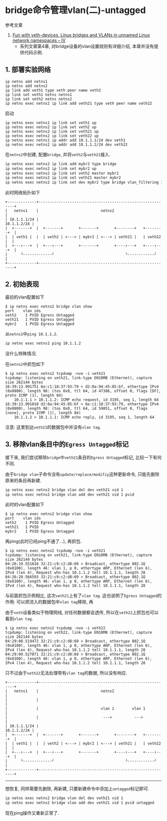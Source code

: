 # bridge命令管理vlan(二)-untagged

参考文章

1. [Fun with veth-devices, Linux bridges and VLANs in unnamed Linux network namespaces – IV](https://linux-blog.anracom.com/2017/11/20/fun-with-veth-devices-linux-bridges-and-vlans-in-unnamed-linux-network-namespaces-iv/)
    - 系列文章第4章, 对bridge设备的vlan设置规则有详细介绍, 本章并没有提供代码示例.

## 1. 部署实验网络

```
ip netns add netns1
ip netns add netns2
ip link add veth1 type veth peer name veth2
ip link set veth1 netns netns1
ip link set veth2 netns netns2
ip netns exec netns2 ip link add veth21 type veth peer name veth22
```

启动

```
ip netns exec netns1 ip link set veth1 up
ip netns exec netns2 ip link set veth2 up
ip netns exec netns2 ip link set veth21 up
ip netns exec netns2 ip link set veth22 up
ip netns exec netns1 ip addr add 10.1.1.1/24 dev veth1
ip netns exec netns2 ip addr add 10.1.1.2/24 dev veth22
```

在`netns2`中创建, 配置`bridge`, 并将`veth2`与`veth21`接入.

```bash
ip netns exec netns2 ip link add mybr2 type bridge
ip netns exec netns2 ip link set mybr2 up
ip netns exec netns2 ip link set veth2 master mybr2
ip netns exec netns2 ip link set veth21 master mybr2
ip netns exec netns2 ip link set dev mybr2 type bridge vlan_filtering 1
```

此时网络拓扑如下

```
+-------------+-----------------------------------------------------------+
|   netns1    |                            netns2                         |
| 10.1.1.1/24 |                                               10.1.1.2/24 |
|  +-------+  |  +-------+       +-------+       +--------+   +--------+  |
|  | veth1 |  |  | veth2 | <---> | mybr2 | <---> | veth21 |   | veth22 |  |
|  +---↑---+  |  +---↑---+       +-------+       +----↑---+   +----↑---+  |
|      └-------------┘                                └------------┘      |
+-------------+-----------------------------------------------------------+
```

## 2. 初始表现

最初的vlan配置如下

```console
$ ip netns exec netns2 bridge vlan show
port	vlan ids
veth2	 1 PVID Egress Untagged
veth21	 1 PVID Egress Untagged
mybr2	 1 PVID Egress Untagged
```

从`netns1`中`ping 10.1.1.2`.

```bash
ip netns exec netns1 ping 10.1.1.2
```

没什么特殊情况.

在`netns2`中抓包如下

```console
$ ip netns exec netns2 tcpdump -nve -i veth21
tcpdump: listening on veth21, link-type EN10MB (Ethernet), capture size 262144 bytes
16:39:13.991751 6e:c1:18:37:93:79 > d2:0a:94:45:85:bf, ethertype IPv4 (0x0800), length 98: (tos 0x0, ttl 64, id 47386, offset 0, flags [DF], proto ICMP (1), length 84)
    10.1.1.1 > 10.1.1.2: ICMP echo request, id 3195, seq 1, length 64
16:39:13.991810 d2:0a:94:45:85:bf > 6e:c1:18:37:93:79, ethertype IPv4 (0x0800), length 98: (tos 0x0, ttl 64, id 59851, offset 0, flags [none], proto ICMP (1), length 84)
    10.1.1.2 > 10.1.1.1: ICMP echo reply, id 3195, seq 1, length 64
```

注意: 这里到达`veth21`的数据包中并没有`vlan tag`.

## 3. 移除vlan条目中的`Egress Untagged`标记

接下来, 我们尝试移除`bridge`中`veth21`条目的`Egress Untagged`标记, 比较一下有何不同.

由于`bridge vlan`子命令没有`update/replace/modifiy`这种更新命令, 只能先删除原来的条目再新建.

```bash
ip netns exec netns2 bridge vlan del dev veth21 vid 1
ip netns exec netns2 bridge vlan add dev veth21 vid 1 pvid
```

此时的vlan配置如下

```console
$ ip netns exec netns2 bridge vlan show
port	vlan ids
veth2	 1 PVID Egress Untagged
veth21	 1 PVID
mybr2	 1 PVID Egress Untagged
```

再ping(此时已经ping不通了...), 再抓包.

```console
$ ip netns exec netns2 tcpdump -nve -i veth21
tcpdump: listening on veth21, link-type EN10MB (Ethernet), capture size 262144 bytes
04:26:19.551616 32:21:c9:c2:d8:69 > Broadcast, ethertype 802.1Q (0x8100), length 46: vlan 1, p 0, ethertype ARP, Ethernet (len 6), IPv4 (len 4), Request who-has 10.1.1.2 tell 10.1.1.1, length 28
04:26:20.566593 32:21:c9:c2:d8:69 > Broadcast, ethertype 802.1Q (0x8100), length 46: vlan 1, p 0, ethertype ARP, Ethernet (len 6), IPv4 (len 4), Request who-has 10.1.1.2 tell 10.1.1.1, length 28
```

与前面抓包示例相比, 这次`veth21`上有了`vlan tag`. 这也说明了`Egress Untagged`的作用: 可以把流入的数据包中`vlan tag`移除, 再

由于`veth`设备类似于物理网线, 对任何数据都会透传, 所以在`veth22`上抓包也可以看到`vlan tag`.

```console
$ ip netns exec netns2 tcpdump -nve -i veth22
tcpdump: listening on veth22, link-type EN10MB (Ethernet), capture size 262144 bytes
04:29:08.519472 32:21:c9:c2:d8:69 > Broadcast, ethertype 802.1Q (0x8100), length 46: vlan 1, p 0, ethertype ARP, Ethernet (len 6), IPv4 (len 4), Request who-has 10.1.1.2 tell 10.1.1.1, length 28
04:29:09.527871 32:21:c9:c2:d8:69 > Broadcast, ethertype 802.1Q (0x8100), length 46: vlan 1, p 0, ethertype ARP, Ethernet (len 6), IPv4 (len 4), Request who-has 10.1.1.2 tell 10.1.1.1, length 28
```

只不过由于`veth22`无法处理带有`vlan tag`的数据, 所以没有响应.


```
+-------------+-----------------------------------------------------------+
|   netns1    |                            netns2                         |
|             |                                                           |
|             |                            vlan 1        vlan 1           |
|             |                             --->          --->            |
| 10.1.1.1/24 |                                               10.1.1.2/24 |
|  +-------+  |  +-------+       +-------+       +--------+   +--------+  |
|  | veth1 |  |  | veth2 | <---> | mybr2 | <---> | veth21 |   | veth22 |  |
|  +---↑---+  |  +---↑---+       +-------+       +----↑---+   +----↑---+  |
|      └-------------┘                                └------------┘      |
+-------------+-----------------------------------------------------------+
```

------

想恢复, 同样需要先删除, 再新建, 只要新建命令中添加上`untagged`标记即可.

```bash
ip netns exec netns2 bridge vlan del dev veth21 vid 1
ip netns exec netns2 bridge vlan add dev veth21 vid 1 pvid untagged
```

现在ping操作又重新正常了.

